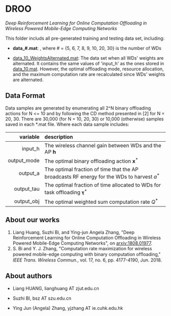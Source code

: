 # DROO

*Deep Reinforcement Learning for Online Computation Offloading in Wireless Powered Mobile-Edge Computing Networks*

This folder includs all pre-generated training and testing data set, including:

- **data_#.mat**: , where # = {5, 6, 7, 8, 9, 10, 20, 30} is the number of WDs

- [data_10_WeightsAlternated.mat](data_10_WeightsAlternated.mat): The data set when all WDs' weights are alternated. It contains the same values of 'input_h' as the ones stored in [data_10.mat](data_10.mat). However, the optimal offloading mode, resource allocation, and the maximum computation rate are recalculated since WDs' weights are alternated.


## Data Format

Data samples are generated by enumerating all 2^N binary offloading actions for N <= 10 and by following the CD method presented in [2] for N = 20, 30. There are 30,000 (for N = 10, 20, 30) or 10,000 (otherwise) samples saved in each \*.mat file. Where each data sample includes:

|      variable          |    description            |
|------------------------:|:-----------------------|
|     input_h           |  The wireless channel gain between WDs and the AP   $\mathbf{h}$        |         
|     output_mode        |  The optimal binary offloading action  $\mathbf{x}^*$      |    
|      output_a           | The optimal fraction of time that the AP broadcasts RF energy for the WDs to harvest  $a^*$ |    
|    output_tau         | The optimal fraction of time allocated to WDs for task offloading $\mathbf{\tau}^*$|    
|      output_obj         | The optimal weighted sum computation rate $Q^*$   |   



## About our works

1. Liang Huang, Suzhi Bi, and Ying-jun Angela Zhang, "Deep Reinforcement Learning for Online Computation Offloading in Wireless Powered Mobile-Edge Computing Networks", on [arxiv:1808.01977](https://arxiv.org/abs/1808.01977).
2. S. Bi and Y. J. Zhang, "Computation rate maximization for wireless powered mobile-edge computing with binary computation ofﬂoading," *IEEE Trans. Wireless Commun.*, vol. 17, no. 6, pp. 4177-4190, Jun. 2018.

## About authors

- Liang HUANG, lianghuang AT zjut.edu.cn

- Suzhi BI, bsz AT szu.edu.cn

- Ying Jun (Angela) Zhang, yjzhang AT ie.cuhk.edu.hk

